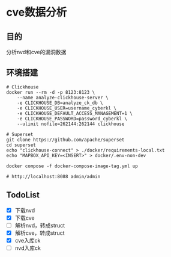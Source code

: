 # cve数据分析
## 目的
分析nvd和cve的漏洞数据

## 环境搭建
```shell
# Clickhouse
docker run --rm -d -p 8123:8123 \
    --name analyze-clickhouse-server \
    -e CLICKHOUSE_DB=analyze_ck_db \
    -e CLICKHOUSE_USER=username_cyberkl \
    -e CLICKHOUSE_DEFAULT_ACCESS_MANAGEMENT=1 \
    -e CLICKHOUSE_PASSWORD=password_cyberkl \
    --ulimit nofile=262144:262144 clickhouse

# Superset
git clone https://github.com/apache/superset
cd superset
echo "clickhouse-connect" > ./docker/requirements-local.txt
echo "MAPBOX_API_KEY=<INSERT>" > docker/.env-non-dev

docker compose -f docker-compose-image-tag.yml up

# http://localhost:8088 admin/admin
```

## TodoList
- [X] 下载nvd
- [X] 下载cve
- [ ] 解析nvd，转成struct
- [X] 解析cve，转成struct
- [X] cve入库ck
- [ ] nvd入库ck
